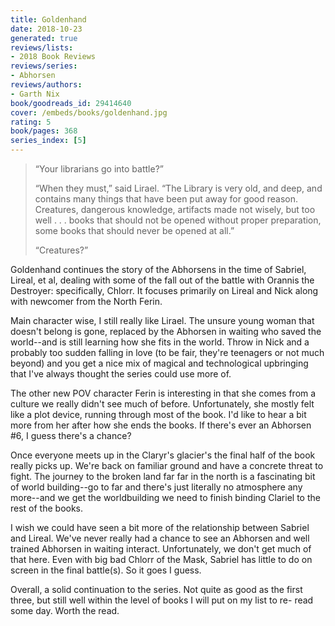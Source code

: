 ```yaml
---
title: Goldenhand
date: 2018-10-23
generated: true
reviews/lists:
- 2018 Book Reviews
reviews/series:
- Abhorsen
reviews/authors:
- Garth Nix
book/goodreads_id: 29414640
cover: /embeds/books/goldenhand.jpg
rating: 5
book/pages: 368
series_index: [5]
---
```

> “Your librarians go into battle?”  
>
> “When they must,” said Lirael. “The Library is very old, and deep, and contains many things that have been put away for good reason. Creatures, dangerous knowledge, artifacts made not wisely, but too well . . . books that should not be opened without proper preparation, some books that should never be opened at all.”  
>
> “Creatures?”  

<!--more-->

Goldenhand continues the story of the Abhorsens in the time of Sabriel, Lireal, et al, dealing with some of the fall out of the battle with Orannis the Destroyer: specifically, Chlorr. It focuses primarily on Lireal and Nick along with newcomer from the North Ferin.  

Main character wise, I still really like Lirael. The unsure young woman that doesn't belong is gone, replaced by the Abhorsen in waiting who saved the world--and is still learning how she fits in the world. Throw in Nick and a probably too sudden falling in love (to be fair, they're teenagers or not much beyond) and you get a nice mix of magical and technological upbringing that I've always thought the series could use more of.  

The other new POV character Ferin is interesting in that she comes from a culture we really didn't see much of before. Unfortunately, she mostly felt like a plot device, running through most of the book. I'd like to hear a bit more from her after how she ends the books. If there's ever an Abhorsen #6, I guess there's a chance?  

Once everyone meets up in the Claryr's glacier's the final half of the book really picks up. We're back on familiar ground and have a concrete threat to fight. The journey to the broken land far far in the north is a fascinating bit of world building--go to far and there's just literally no atmosphere any more--and we get the worldbuilding we need to finish binding Clariel to the rest of the books.  

I wish we could have seen a bit more of the relationship between Sabriel and Lireal. We've never really had a chance to see an Abhorsen and well trained Abhorsen in waiting interact. Unfortunately, we don't get much of that here. Even with big bad Chlorr of the Mask, Sabriel has little to do on screen in the final battle(s). So it goes I guess.  

Overall, a solid continuation to the series. Not quite as good as the first three, but still well within the level of books I will put on my list to re- read some day. Worth the read.
